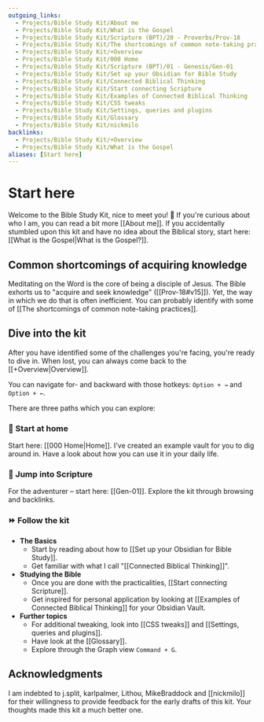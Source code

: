 ```yaml
---
outgoing_links:
  - Projects/Bible Study Kit/About me
  - Projects/Bible Study Kit/What is the Gospel
  - Projects/Bible Study Kit/Scripture (BPT)/20 - Proverbs/Prov-18
  - Projects/Bible Study Kit/The shortcomings of common note-taking practices
  - Projects/Bible Study Kit/+Overview
  - Projects/Bible Study Kit/000 Home
  - Projects/Bible Study Kit/Scripture (BPT)/01 - Genesis/Gen-01
  - Projects/Bible Study Kit/Set up your Obsidian for Bible Study
  - Projects/Bible Study Kit/Connected Biblical Thinking
  - Projects/Bible Study Kit/Start connecting Scripture
  - Projects/Bible Study Kit/Examples of Connected Biblical Thinking
  - Projects/Bible Study Kit/CSS tweaks
  - Projects/Bible Study Kit/Settings, queries and plugins
  - Projects/Bible Study Kit/Glossary
  - Projects/Bible Study Kit/nickmilo
backlinks:
  - Projects/Bible Study Kit/+Overview
  - Projects/Bible Study Kit/What is the Gospel
aliases: [Start here]
---
```

# Start here
Welcome to the Bible Study Kit, nice to meet you! 👋 If you're curious about who I am, you can read a bit more [[About me]]. If you accidentally stumbled upon this kit and have no idea about the Biblical story, start here: [[What is the Gospel|What is the Gospel?]].

## Common shortcomings of acquiring knowledge
Meditating on the Word is the core of being a disciple of Jesus. The Bible exhorts us to "acquire and seek knowledge" ([[Prov-18#v15]]). Yet, the way in which we do that is often inefficient. You can probably identify with some of [[The shortcomings of common note-taking practices]]. 

## Dive into the kit
After you have identified some of the challenges you're facing, you're ready to dive in. When lost, you can always come back to the [[+Overview|Overview]].

You can navigate for- and backward with those hotkeys: `Option + →` and `Option + ←`.

There are three paths which you can explore:

### 🏡 Start at home 
Start here: [[000 Home|Home]]. I've created an example vault for you to dig around in. Have a look about how you can use it in your daily life. 

### 📖 Jump into Scripture
For the adventurer – start here: [[Gen-01]]. Explore the kit through browsing and backlinks.

### ⏩ Follow the kit
* **The Basics**
	* Start by reading about how to [[Set up your Obsidian for Bible Study]]. 
	* Get familiar with what I call "[[Connected Biblical Thinking]]".
* **Studying the Bible**
	* Once you are done with the practicalities, [[Start connecting Scripture]].
	* Get inspired for personal application by looking at [[Examples of Connected Biblical Thinking]] for your Obsidian Vault.
* **Further topics**
	* For additional tweaking, look into [[CSS tweaks]] and [[Settings, queries and plugins]].
	* Have look at the [[Glossary]].
	* Explore through the Graph view `Command + G`.

## Acknowledgments
I am indebted to j.split, karlpalmer, Lithou, MikeBraddock and [[nickmilo]] for their willingness to provide feedback for the early drafts of this kit. Your thoughts made this kit a much better one.
